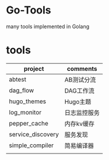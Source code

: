 # Go-Tools
many tools implemented in Golang


# tools

| project           | comments     |
| ----------------- | ------------ |
| abtest            | AB测试分流   |
| dag_flow          | DAG工作流    |
| hugo_themes       | Hugo主题     |
| log_monitor       | 日志监控服务 |
| pepper_cache      | 内存kv缓存   |
| service_discovery | 服务发现     |
| simple_compiler   | 简易编译器   |
|                   |              |


